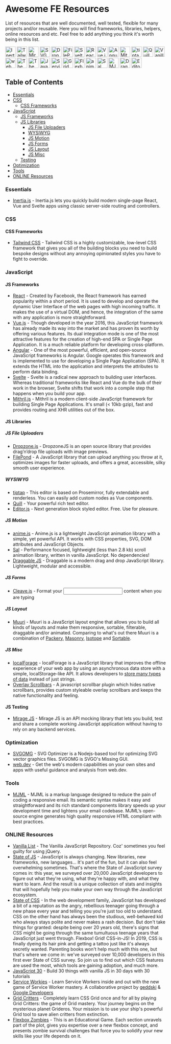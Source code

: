 # Awesome FE Resources
List of resources that are well documented, well tested, flexible for many projects and/or reusable. Here you will find frameworks, libraries, helpers, online resources and etc. Feel free to add anything you think it's worth being in this list. 

[<img src="https://inertiajs.com/static/favicon.ico" width="32" height="32" alt="Inertia.js">](https://inertiajs.com)
[<img src="https://tailwindcss.com/favicon-32x32.png" width="32" height="32" alt="Tailwind CSS">](https://tailwindcss.com)
[<img src="https://miragejs.com/icons/icon-48x48.png" width="32" height="32" alt="Mirage JS">](https://miragejs.com)
[<img src="https://jakearchibald.github.io/svgomg/imgs/icon.png" width="32" height="32" alt="SVGOMG">](https://jakearchibald.github.io/svgomg/)
[<img src="https://www.dropzonejs.com/favicons/favicon-32x32.png" width="32" height="32" alt="Dropzone.js">](https://www.dropzonejs.com)
[<img src="https://pqina.nl/filepond/favicon-32x32.png" width="32" height="32" alt="FilePond">](https://pqina.nl/filepond/)
[<img src="https://svelte.dev/images/svelte-android-chrome-192.png" width="32" height="32" alt="Svelte">](https://svelte.dev)
[<img src="https://reactjs.org/favicon.ico" width="32" height="32" alt="React">](https://reactjs.org)
[<img src="https://vuejs.org/images/icons/favicon-32x32.png" width="32" height="32" alt="Vue.js">](https://vuejs.org)
[<img src="https://angular.io/assets/images/favicons/favicon-32x32.png" width="32" height="32" alt="Angular">](https://angular.io)
[<img src="https://mithril.js.org/favicon.png" width="32" height="32" alt="Mithril.js">](https://mithril.js.org)
[<img src="https://tiptap.scrumpy.io/assets/images/favicon.ico" width="32" height="32" alt="tiptap">](https://tiptap.scrumpy.io)
[<img src="https://quilljs.com/assets/images/favicon.ico" width="32" height="32" alt="Quill">](https://quilljs.com)
[<img src="https://vanillalist.top/assets/favicons/favicon-32x32-4367987f1376d96d93a7da0e13d1a1d91a2cb3f6b43a43283c6015cd412a5e02.png" width="32" height="32" alt="Vanilla List">](https://vanillalist.top)
[<img src="https://web.dev/images/favicon@2x.png" width="32" height="32" alt="web.dev">](https://web.dev)
[<img src="https://2018.stateofjs.com/images/favicon.png" width="32" height="32" alt="The State of JavaScript">](https://stateofjs.com)
[<img src="https://2019.stateofcss.com/images/favicon.png" width="32" height="32" alt="The State of CSS">](https://stateofcss.com)
[<img src="https://javascript30.com/images/favion-JS3.png" width="32" height="32" alt="JavaScript 30">](https://javascript30.com)
[<img src="https://serviceworkies.com/favicon.ico" width="32" height="32" alt="Service Workies">](https://serviceworkies.com)
[<img src="https://gridcritters.com/img/starfox.png" width="32" height="32" alt="Grid Critters">](https://gridcritters.com)
[<img src="https://process.fs.teachablecdn.com/ADNupMnWyR7kCWRvm76Laz/resize=width:32,height:32/https://www.filepicker.io/api/file/aChns00QHmW1uFPugDx1" width="32" height="32" alt="Flexbox Zombies">](https://flexboxzombies.com)
[<img src="https://animejs.com/documentation/assets/img/favicon.png" width="32" height="32" alt="anime.js">](https://animejs.com)
[<img src="https://mciastek.github.io/sal/website/images/favicon-32x32.png" width="32" height="32" alt="Sal">](https://mciastek.github.io/sal/)
[<img src="https://mjml.io/favicon.ico" width="32" height="32" alt="MJML">](https://mjml.io)
[<img src="https://shopify.github.io/draggable/assets/img/favicons/favicon-32x32.png" width="32" height="32" alt="Draggable JS">](https://shopify.github.io/draggable/)
[<img src="https://editorjs.io/favicon.png" width="32" height="32" alt="Editor.js">](https://editorjs.io)

## Table of Contents
- [Essentials](#essentials)
- [CSS](#css)
  - [CSS Frameworks](#css-frameworks)
- [JavaScript](#javascript)
  - [JS Frameworks](#js-frameworks)
  - [JS Libraries](#js-libraries)
    - [JS File Uploaders](#js-file-uploaders)
    - [WYSIWYG](#wysiwyg)
    - [JS Motion](#js-motion)
    - [JS Forms](#js-forms)
    - [JS Layout](#js-layout)
    - [JS Misc](#js-misc)
  - [Testing](#js-testing)
- [Optimization](#optimization)
- [Tools](#tools)
- [ONLINE Resources](#online-resources)

### Essentials
- [Inertia.js](https://inertiajs.com) - Inertia.js lets you quickly build modern single-page React, Vue and Svelte apps using classic server-side routing and controllers.

### CSS
#### CSS Frameworks
- [Tailwind CSS](https://tailwindcss.com) - Tailwind CSS is a highly customizable, low-level CSS framework that gives you all of the building blocks you need to build bespoke designs without any annoying opinionated styles you have to fight to override.

### JavaScript
#### JS Frameworks
- [React](https://reactjs.org) - Created by Facebook, the React framework has earned popularity within a short period. It is used to develop and operate the dynamic User Interface of the web pages with high incoming traffic. It makes the use of a virtual DOM, and hence, the integration of the same with any application is more straightforward.
- [Vue.js](https://vuejs.org) - Though developed in the year 2016, this JavaScript framework has already made its way into the market and has proven its worth by offering various features. Its dual integration mode is one of the most attractive features for the creation of high-end SPA or Single Page Application. It is a much reliable platform for developing cross-platform.
- [Angular](https://angular.io) - One of the most powerful, efficient, and open-source JavaScript frameworks is Angular. Google operates this framework and is implemented to use for developing a Single Page Application (SPA). It extends the HTML into the application and interprets the attributes to perform data binding.
- [Svelte](https://svelte.dev) - Svelte is a radical new approach to building user interfaces. Whereas traditional frameworks like React and Vue do the bulk of their work in the browser, Svelte shifts that work into a compile step that happens when you build your app.
- [Mithril.js](https://mithril.js.org) - Mithril is a modern client-side JavaScript framework for building Single Page Applications. It's small (< 10kb gzip), fast and provides routing and XHR utilities out of the box.

#### JS Libraries
##### JS File Uploaders
- [Dropzone.js](https://www.dropzonejs.com) - DropzoneJS is an open source library that provides drag’n’drop file uploads with image previews.
- [FilePond](https://pqina.nl/filepond/) - A JavaScript library that can upload anything you throw at it, optimizes images for faster uploads, and offers a great, accessible, silky smooth user experience.

##### WYSIWYG
- [tiptap](https://tiptap.scrumpy.io) - This editor is based on Prosemirror, fully extendable and renderless. You can easily add custom nodes as Vue components.
- [Quill](https://quilljs.com) - Your powerful rich text editor.
- [Editor.js](https://editorjs.io/) - Next generation block styled editor. Free. Use for pleasure.

##### JS Motion
- [anime.js](https://animejs.com) - Anime.js is a lightweight JavaScript animation library with a simple, yet powerful API. It works with CSS properties, SVG, DOM attributes and JavaScript Objects.
- [Sal](https://mciastek.github.io/sal/) - Performance focused, lightweight (less than 2.8 kb) scroll animation library, written in vanilla JavaScript. No dependencies!
- [Draggable JS](https://shopify.github.io/draggable/) - Draggable is a modern drag and drop JavaScript library. Lightweight, modular and accessible.

##### JS Forms
- [Cleave.js](https://nosir.github.io/cleave.js/) - Format your <input/> content when you are typing

##### JS Layout
- [Muuri](https://haltu.github.io/muuri/) - Muuri is a JavaScript layout engine that allows you to build all kinds of layouts and make them responsive, sortable, filterable, draggable and/or animated. Comparing to what's out there Muuri is a combination of [Packery](http://packery.metafizzy.co/), [Masonry](http://masonry.desandro.com/), [Isotope](http://isotope.metafizzy.co/) and [Sortable](https://github.com/RubaXa/Sortable).

##### JS Misc
- [localForage](https://localforage.github.io/localForage/) - localForage is a JavaScript library that improves the offline experience of your web app by using an asynchronous data store with a simple, localStorage-like API. It allows developers to [store many types of data](https://localforage.github.io/localForage/#data-api-setitem) instead of just strings.
- [Overlay Scrollbars](https://kingsora.github.io/OverlayScrollbars/) - A javascript scrollbar plugin which hides native scrollbars, provides custom styleable overlay scrollbars and keeps the native functionality and feeling. 

#### JS Testing
- [Mirage JS](https://miragejs.com) - Mirage JS is an API mocking library that lets you build, test and share a complete working JavaScript application without having to rely on any backend services.

### Optimization
- [SVGOMG](https://jakearchibald.github.io/svgomg/) - SVG Optimizer is a Nodejs-based tool for optimizing SVG vector graphics files. SVGOMG is SVGO's Missing GUI.
- [web.dev](https://web.dev) - Get the web's modern capabilities on your own sites and apps with useful guidance and analysis from web.dev.

### Tools
- [MJML](https://mjml.io) - MJML is a markup language designed to reduce the pain of coding a responsive email. Its semantic syntax makes it easy and straightforward and its rich standard components library speeds up your development time and lightens your email codebase. MJML’s open-source engine generates high quality responsive HTML compliant with best practices.

### ONLINE Resources
- [Vanilla List](https://vanillalist.top) - The Vanilla JavaScript Repository. Coz' sometimes you feel guilty for using jQuery.
- [State of JS](https://stateofjs.com) - JavaScript is always changing. New libraries, new frameworks, new languages… It's part of the fun, but it can also feel overwhelming sometimes. That's where the State of JavaScript survey comes in: this year, we surveyed over 20,000 JavaScript developers to figure out what they're using, what they're happy with, and what they want to learn. And the result is a unique collection of stats and insights that will hopefully help you make your own way through the JavaScript ecosystem.
- [State of CSS](https://stateofcss.com) - In the web development family, JavaScript has developed a bit of a reputation as the angry, rebellious teenager going through a new phase every year and telling you you're just too old to understand. CSS on the other hand has always been the studious, well-behaved kid who always stays polite and never makes a rash decision. But don't take things for granted: despite being over 20 years old, there's signs that CSS might be going through the same tumultuous teenage years that JavaScript just went through. Flexbox! Grid! CSS-in-JS! In 2019, CSS is finally dyeing its hair pink and getting a tattoo just like it's always secretly wanted. Parenting books won't help much with this one, but that's where we come in: we've surveyed over 10,000 developers in this first ever State of CSS survey. So join us to find out which CSS features are used the most, which tools are gaining adoption, and much more.
- [JavaScript 30](https://javascript30.com) - Build 30 things with vanilla JS in 30 days with 30 tutorials
- [Service Workies](https://serviceworkies.com) - Learn Service Workers inside and out with the new game of Service Worker mastery. A collaborative project by [geddski](https://gedd.ski) &  [Google Developers](https://web.dev)
- [Grid Critters](https://gridcritters.com) - Completely learn CSS Grid once and for all by playing Grid Critters: the game of Grid mastery. Your journey begins on the mysterious planet Grideros. Your mission is to use your ship's powerful Grid tool to save alien critters from extinction.
- [Flexbox Zombies](https://flexboxzombies.com) - This is an Educational Game. Each section unravels part of the plot, gives you expertise over a new flexbox concept, and presents zombie survival challenges that force you to solidify your new skills like your life depends on it.

